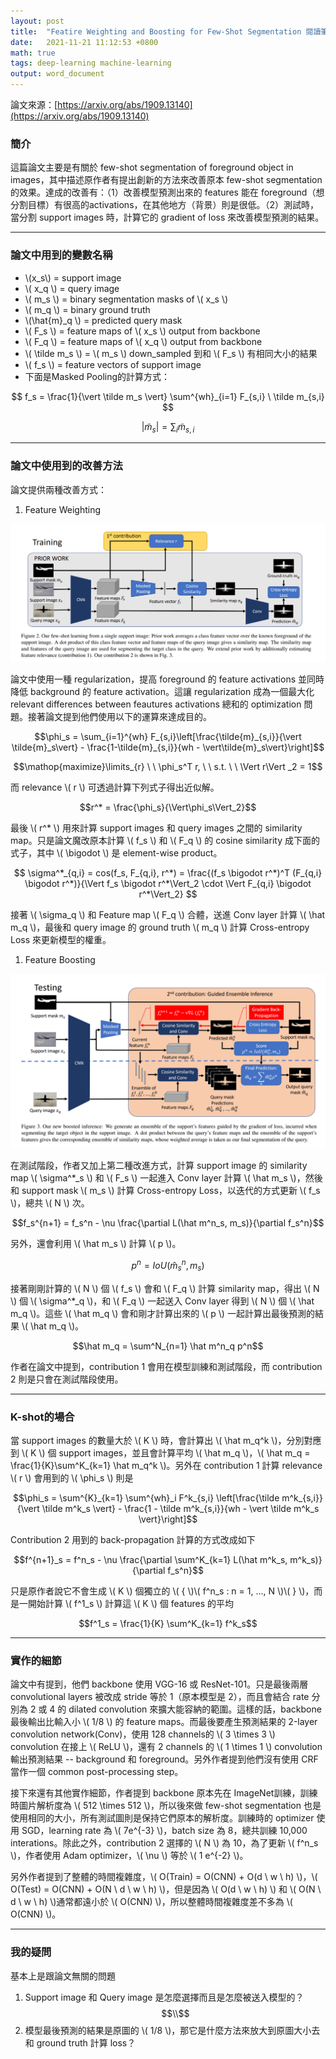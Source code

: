 ```yaml
---
layout: post  
title:  "Featire Weighting and Boosting for Few-Shot Segmentation 閱讀筆記"  
date:   2021-11-21 11:12:53 +0800  
math: true
tags: deep-learning machine-learning
output: word_document
---
```


論文來源：[https://arxiv.org/abs/1909.13140](https://arxiv.org/abs/1909.13140)

### 簡介

這篇論文主要是有關於 few-shot segmentation of foreground object in images，其中描述原作者有提出創新的方法來改善原本 few-shot segmentation 的效果。達成的改善有：（1）改善模型預測出來的 features 能在 foreground（想分割目標）有很高的activations，在其他地方（背景）則是很低。（2）測試時，當分割 support images 時，計算它的 gradient of loss 來改善模型預測的結果。

 - - -

### 論文中用到的變數名稱

* \\\(x_s\\\) = support image
* \\\( x_q \\\) = query image
* \\\( m_s \\\) = binary segmentation masks of \\\( x_s \\\) 
* \\\( m_q \\\) = binary ground truth
* \\\(\hat{m}_q \\\) = predicted query mask
* \\\( F_s \\\) = feature maps of \\\( x_s \\\) output from backbone
* \\\( F_q \\\) = feature maps of \\\( x_q \\\) output from backbone
* \\\( \tilde m_s \\\) = \\\( m_s \\\) down_sampled 到和 \\\( F_s \\\) 有相同大小的結果 
* \\\( f_s \\\) = feature vectors of support image
* 下面是Masked Pooling的計算方式：
  
$$ f_s = \frac{1}{\vert \tilde m_s \vert} \sum^{wh}_{i=1} F_{s,i} \ \tilde m_{s,i} $$

$$ \vert \tilde m_s \vert = \sum_i \tilde m_{s,i} $$

 - - -

### 論文中使用到的改善方法

論文提供兩種改善方式：

1. Feature Weighting

![](../images/few-shot-contribution1.png)
   
論文中使用一種 regularization，提高 foreground 的 feature activations 並同時降低 background 的 feature activation。這讓 regularization 成為一個最大化 relevant differences between feautures activations 總和的 optimization 問題。接著論文提到他們使用以下的運算來達成目的。
   
$$\phi_s = \sum_{i=1}^{wh} F_{s,i}\left[\frac{\tilde{m}_{s,i}}{\vert \tilde{m}_s\vert} - \frac{1-\tilde{m}_{s,i}}{wh - \vert\tilde{m}_s\vert}\right]$$

$$\mathop{maximize}\limits_{r} \ \  \phi_s^T r, \ \ s.t. \ \ \Vert r\Vert _2 = 1$$

而 relevance \\\( r \\\) 可透過計算下列式子得出近似解。

$$r^* = \frac{\phi_s}{\Vert\phi_s\Vert_2}$$

最後 \\\( r^* \\\) 用來計算 support images 和 query images 之間的 similarity map。只是論文魔改原本計算 \\\( f_s \\\) 和 \\\( F_q \\\) 的 cosine similarity 成下面的式子，其中 \\\( \bigodot \\\) 是 element-wise product。

$$ \sigma^*_{q,i} = cos(f_s, F_{q,i}, r^*) = \frac{(f_s \bigodot r^*)^T (F_{q,i} \bigodot r^*)}{\Vert f_s \bigodot r^*\Vert_2 \cdot \Vert F_{q,i} \bigodot r^*\Vert_2} $$

接著 \\\( \sigma_q \\\) 和 Feature map \\\( F_q \\\) 合體，送進 Conv layer 計算 \\\( \hat m_q \\\)，最後和 query image 的 ground truth \\\( m_q \\\) 計算 Cross-entropy Loss 來更新模型的權重。

1. Feature Boosting

![](../images/few-shot-contribution2.png)

在測試階段，作者又加上第二種改進方式，計算 support image 的 similarity map \\\( \sigma^*_s \\\) 和 \\\( F_s \\\) 一起進入 Conv layer 計算 \\\( \hat m_s \\\)，然後和 support mask \\\( m_s \\\) 計算 Cross-entropy Loss，以迭代的方式更新 \\\( f_s \\\)，總共 \\\( N \\\) 次。

$$f_s^{n+1} = f_s^n - \nu \frac{\partial L(\hat m^n_s, m_s)}{\partial f_s^n}$$

另外，還會利用 \\\( \hat m_s \\\) 計算 \\\( p \\\)。

$$p^n = IoU(\hat m_s^n, m_s)$$

接著剛剛計算的 \\\( N \\\) 個 \\\( f_s \\\) 會和 \\\( F_q \\\) 計算 similarity map，得出 \\\( N \\\) 個 \\\( \sigma^*_q \\\)，和 \\\( F_q \\\) 一起送入 Conv layer 得到 \\\( N \\\) 個 \\\( \hat m_q \\\)。這些 \\\( \hat m_q \\\) 會和剛才計算出來的 \\\( p \\\) 一起計算出最後預測的結果 \\\( \hat m_q \\\)。

$$\hat m_q = \sum^N_{n=1} \hat m^n_q p^n$$

作者在論文中提到，contribution 1 會用在模型訓練和測試階段，而 contribution 2 則是只會在測試階段使用。

---

### K-shot的場合

當 support images 的數量大於 \\\( K \\\) 時，會計算出 \\\( \hat m_q^k \\\)，分別對應到 \\\( K \\\) 個 support images，並且會計算平均 \\\( \hat m_q \\\)，\\\( \hat m_q = \frac{1}{K}\sum^K_{k=1} \hat m_q^k \\\)。另外在 contribution 1 計算 relevance \\\( r \\\) 會用到的 \\\( \phi_s \\\) 則是

$$\phi_s = \sum^{K}_{k=1} \sum^{wh}_i F^k_{s,i} \left[\frac{\tilde m^k_{s,i}}{\vert \tilde m^k_s  \vert} - \frac{1 - \tilde m^k_{s,i}}{wh - \vert \tilde m^k_s \vert}\right]$$

Contribution 2 用到的 back-propagation 計算的方式改成如下

$$f^{n+1}_s = f^n_s - \nu \frac{\partial \sum^K_{k=1}  L(\hat m^k_s, m^k_s)}{\partial f_s^n}$$

只是原作者說它不會生成 \\\( K \\\) 個獨立的 \\\( \{ \\\)\\\( f^n_s : n = 1, ..., N \\\)\\\( \} \\\)，而是一開始計算 \\\( f^1_s \\\) 計算這 \\\( K \\\) 個 features 的平均

$$f^1_s = \frac{1}{K} \sum^K_{k=1} f^k_s$$

---

 ### 實作的細節

 論文中有提到，他們 backbone 使用 VGG-16 或 ResNet-101。只是最後兩層 convolutional layers 被改成 stride 等於 1（原本模型是 2），而且會結合 rate 分別為 2 或 4 的 dilated convolution 來擴大能容納的範圍。這樣的話，backbone 最後輸出比輸入小 \\\( 1/8 \\\) 的 feature maps。而最後要產生預測結果的 2-layer convolution network(Conv)，使用 128 channels的 \\\( 3 \times 3 \\\) convolution 在接上 \\\( ReLU \\\)，還有 2 channels 的 \\\( 1 \times 1 \\\) convolution 輸出預測結果 -- background 和 foreground。另外作者提到他們沒有使用 CRF 當作一個 common post-processing step。

 接下來還有其他實作細節，作者提到 backbone 原本先在 ImageNet訓練，訓練時圖片解析度為 \\\( 512 \times 512 \\\)，所以後來做 few-shot segmentation 也是使用相同的大小，所有測試圖則是保持它們原本的解析度。訓練時的 optimizer 使用 SGD，learning rate 為 \\\( 7e^{-3} \\\)，batch size 為 8，總共訓練 10,000 interations。除此之外，contribution 2 選擇的 \\\( N \\\) 為 10，為了更新 \\\( f^n_s \\\)，作者使用 Adam optimizer，\\\( \nu \\\) 等於 \\\( 1 e^{-2} \\\)。

 另外作者提到了整體的時間複雜度，\\\( O(Train) = O(CNN) + O(d \ w \ h) \\\)，\\\( O(Test) = O(CNN) + O(N \ d \ w \ h) \\\)，但是因為 \\\( O(d \ w \ h) \\\) 和 \\\( O(N \ d \ w \ h) \\\)通常都遠小於 \\\( O(CNN) \\\)，所以整體時間複雜度差不多為 \\\( O(CNN) \\\)。

 ---

 ### 我的疑問
 
 基本上是跟論文無關的問題

 1. Support image 和 Query image 是怎麼選擇而且是怎麼被送入模型的？
 $$\\$$
 2. 模型最後預測的結果是原圖的 \\\( 1/8 \\\)，那它是什麼方法來放大到原圖大小去和 ground truth 計算 loss？

